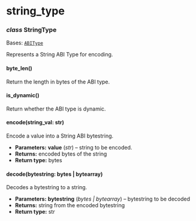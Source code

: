 # string_type

### *class* StringType

Bases: [`ABIType`](base_type.md#algosdk.abi.base_type.ABIType)

Represents a String ABI Type for encoding.

#### byte_len()

Return the length in bytes of the ABI type.

#### is_dynamic()

Return whether the ABI type is dynamic.

#### encode(string_val: str)

Encode a value into a String ABI bytestring.

* **Parameters:**
  **value** (*str*) – string to be encoded.
* **Returns:**
  encoded bytes of the string
* **Return type:**
  bytes

#### decode(bytestring: bytes | bytearray)

Decodes a bytestring to a string.

* **Parameters:**
  **bytestring** (*bytes* *|* *bytearray*) – bytestring to be decoded
* **Returns:**
  string from the encoded bytestring
* **Return type:**
  str
